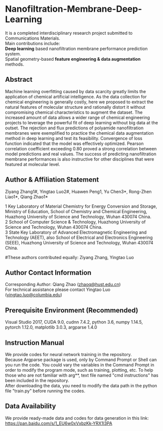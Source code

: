 # Nanofiltration-Membrane-Deep-Learning
It is a completed interdisciplinary research project submitted to Communications Materials.  
Main contributions include:  
**Deep learning** based nanofiltration membrane performance prediction system.  
Spatial geometry-based **feature engineering & data augmentation** methods.
## Abstract  
Machine learning overfitting caused by data scarcity greatly limits the application of chemical artificial intelligence. As the data collection for chemical engineering is generally costly, here we proposed to extract the natural features of molecular structure and rationally distort it without compromising chemical characteristics to augment the dataset. The increased amount of data allows a wider range of chemical engineering projects to leverage the powerful fit of deep learning without big data at the outset. The rejection and flux predictions of polyamide nanofiltration membranes were exemplified to practice the chemical data augmentation method in deep learning and test its feasibility. Convergence of loss function indicated that the model was effectively optimized. Pearson correlation coefficient exceeding 0.80 proved a strong correlation between model predictions and real values. The success of predicting nanofiltration membrane performances is also instructive for other disciplines that were featured at molecular level.
## Author & Affiliation Statement
Ziyang Zhang1#, Yingtao Luo2#, Huawen Peng1, Yu Chen3*, Rong-Zhen Liao1*, Qiang Zhao1*  
  
1 Key Laboratory of Material Chemistry for Energy Conversion and Storage, Ministry of Education, School of Chemistry and Chemical Engineering, Huazhong University of Science and Technology, Wuhan 430074 China.  
2 School of Computer Science & Technology, Huazhong University of Science and Technology, Wuhan 430074 China.  
3 State Key Laboratory of Advanced Electromagnetic Engineering and Technology (AEET), also School of Electrical and Electronics Engineering (SEEE), Huazhong University of Science and Technology, Wuhan 430074 China.  
  
#These authors contributed equally: Ziyang Zhang, Yingtao Luo  
## Author Contact Information
Corresponding Author: Qiang Zhao (zhaoq@hust.edu.cn)  
For technical assistance please contact Yingtao Luo (yingtao.luo@columbia.edu)
## Prerequisite Environment (Recommended)
Visual Studio 2017, CUDA 9.0, cudnn 7.4.2, python 3.6, numpy 1.14.5, pytorch 1.12.0, matplotlib 3.0.3, argparse 1.4.0  
## Instruction Manual
We provide codes for neural network training in the repository.  
Because Argparse package is used, only by Command Prompt or Shell can you run the code. You could vary the variables in the Command Prompt in order to modify the program mode, such as training, plotting, etc. To help those who are not familiar with arg**, text file named "cmd instructions" has been included in the repository.  
After downloading the data, you need to modify the data path in the python file "train.py" before running the codes. 
## Data Availability
We provide ready-made data and codes for data generation in this link:  
https://pan.baidu.com/s/1_EU6w0xVxbzKk-YRX1l3PA  
